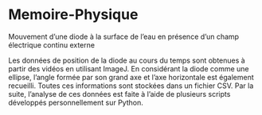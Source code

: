 # Memoire-Physique
Mouvement d’une diode à la surface de l’eau en présence d’un champ électrique continu externe

Les données de position de la diode au cours du temps sont obtenues
à partir des vidéos en utilisant ImageJ. En considérant la diode comme une
ellipse, l’angle formée par son grand axe et l’axe horizontale est également
recueilli. Toutes ces informations sont stockées dans un fichier CSV. Par la suite, l’analyse de ces
données est faite à l’aide de plusieurs scripts développés personnellement
sur Python.

